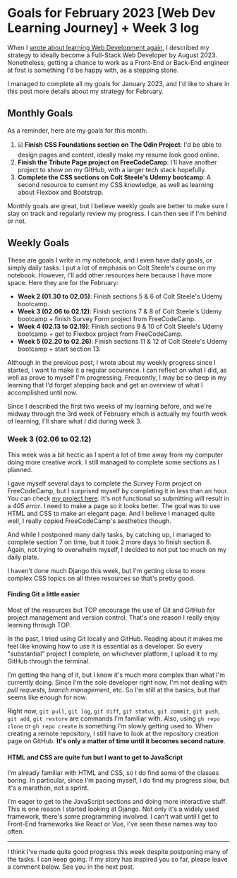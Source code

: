 # Goals for February 2023 [Web Dev Learning Journey] + Week 3 log

When I [wrote about learning Web Development again](https://hobyr.github.io/2023/02/13/restarting_web_dev.html), I described my strategy to ideally become a Full-Stack Web Developer by August 2023. Nonetheless, getting a chance to work as a Front-End or Back-End engineer at first is something I'd be happy with, as a stepping stone.

I managed to complete all my goals for January 2023, and I'd like to share in this post more details
about my strategy for February.

## Monthly Goals

As a reminder, here are my goals for this month:

1. ☑️ **Finish CSS Foundations section on The Odin Project**: I'd be able to design pages and content,
   ideally make my resume look good online.
2. **Finish the Tribute Page project on FreeCodeCamp**: I'll have another project to show on my
    GitHub, with a larger tech stack hopefully.
3. **Complete the CSS sections on Colt Steele's Udemy bootcamp**: A second resource to cement my
    CSS knowledge, as well as learning about Flexbox and Bootstrap.

Monthly goals are great, but I believe weekly goals are better to make sure I stay on track and
regularly review my progress. I can then see if I'm behind or not.

## Weekly Goals

These are goals I write in my notebook, and I even have daily goals, or simply daily tasks. I put a
lot of emphasis on Colt Steele's course on my notebook. However, I'll add other resources here
because I have more space. Here they are for the February:

- **Week 2 (01.30 to 02.05)**: Finish sections 5 & 6 of Colt Steele's Udemy bootcamp.
- **Week 3 (02.06 to 02.12)**: Finish sections 7 & 8 of Colt Steele's Udemy bootcamp + finish Survey
    Form project from FreeCodeCamp.
- **Week 4 (02.13 to 02.19)**: Finish sections 9 & 10 of Colt Steele's Udemy bootcamp + get to
    Flexbox project from FreeCodeCamp.
- **Week 5 (02.20 to 02.26)**: Finish sections 11 & 12 of Colt Steele's Udemy bootcamp + start
    section 13.

Although in the previous post, I wrote about my weekly progress since I started, I want to make it a
regular occurence. I can reflect on what I did, as well as prove to myself I'm progressing.
Frequently, I may be so deep in my learning that I'd forget stepping back and get an overview of
what I accomplished until now.

Since I described the first two weeks of my learning before, and we're midway through the 3rd week
of February which is actually my fourth week of learning, I'll share what I did during week 3.

### Week 3 (02.06 to 02.12)

This week was a bit hectic as I spent a lot of time away from my computer doing more creative work.
I still managed to complete some sections as I planned.

I gave myself several days to complete the Survey Form project on FreeCodeCamp, but I surprised
myself by completing it in less than an hour. You can check [my project
here](https://www.github.com/hobyr/survey_form). It's not functional so submitting will result in a _405
error_. I need to make a page so it looks better. The goal was to use HTML and CSS to make an
elegant page. And I believe I managed quite well, I really copied FreeCodeCamp's aesthetics though.

And while I postponed many daily tasks, by catching up, I managed to complete section 7 on time, but
it took 2 more days to finish section 8. Again, not trying to overwhelm myself, I decided to not put
too much on my daily plate.

I haven't done much Django this week, but I'm getting close to more complex CSS topics on all three
resources so that's pretty good.

#### Finding Git a little easier

Most of the resources but TOP encourage the use of Git and GitHub for project management and version
control. That's one reason I really enjoy learning through TOP.

In the past, I tried using Git locally and GitHub. Reading about it makes me feel like knowing how
to use it is essential as a developer. So every "substantial" project I complete, on whichever
platform, I upload it to my GitHub through the terminal.

I'm getting the hang of it, but I know it's much more complex than what I'm currently doing. Since
I'm the sole developer right now, I'm not dealing with _pull requests_, _branch management_, etc. So
I'm still at the basics, but that seems like enough for now.

Right now, `git pull`, `git log`, `git diff`, `git status`, `git commit`, `git push`, `git add`,
`git restore` are commands I'm familiar with. Also, using `gh repo clone` or `gh repo create` is
something I'm slowly getting used to. When creating a remote repository, I still have to look at the
repository creation page on GitHub. **It's only a matter of time until it becomes second nature**.

#### HTML and CSS are quite fun but I want to get to JavaScript

I'm already familiar with HTML and CSS, so I do find some of the classes boring. In particular,
since I'm pacing myself, I do find my progress slow, but it's a marathon, not a sprint.

I'm eager to get to the JavaScript sections and doing more interactive stuff. This is one reason I
started looking at Django. Not only it's a widely used framework, there's some programming involved.
I can't wait until I get to Front-End frameworks like React or Vue, I've seen these names way too
often.

<hr>

I think I've made quite good progress this week despite postponing many of the tasks. I can keep
going. If my story has inspired you so far, please leave a comment below. See you in the next post.
